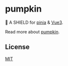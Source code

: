 # pumpkin

🎃 A SHIELD for [pinia](https://github.com/vuejs/pinia) & [Vue3](https://github.com/vuejs/core).

Read more about [pumpkin](./packages/pumpkin/README.md).

## License

[MIT](LICENSE)
